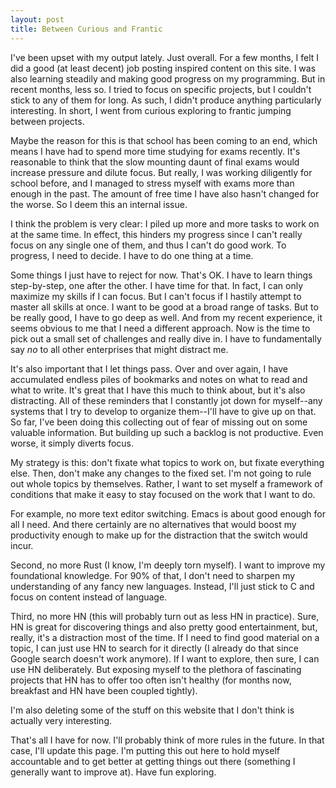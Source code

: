 ```yaml
---
layout: post
title: Between Curious and Frantic
---
```


I've been upset with my output lately. Just overall. For a few months, I felt
I did a good (at least decent) job posting inspired content on this site. I
was also learning steadily and making good progress on my programming.
But in recent months, less so. I tried to focus on specific projects, but I
couldn't stick to any of them for long. As such, I didn't produce anything
particularly interesting. In short, I went from curious exploring to frantic
jumping between projects.

Maybe the reason for this is that school has been coming to an end, which
means I have had to spend more time studying for exams recently. It's
reasonable to think that the slow mounting daunt of final exams would
increase pressure and dilute focus. But really, I was working diligently for
school before, and I managed to stress myself with exams more than enough in
the past. The amount of free time I have also hasn't changed for the worse.
So I deem this an internal issue.

I think the problem is very clear: I piled up more and more tasks to work
on at the same time. In effect, this hinders my progress since I can't
really focus on any single one of them, and thus I can't do good work. To
progress, I need to decide. I have to do one thing at a time.

Some things I just have to reject for now. That's OK. I have to learn things
step-by-step, one after the other. I have time for that. In fact, I can
only maximize my skills if I can focus. But I can't focus if I hastily attempt
to master all skills at once. I want to be good at a broad range of tasks.
But to be really good, I have to go deep as well. And from my recent experience,
it seems obvious to me that I need a different approach. Now is the time to pick
out a small set of challenges and really dive in. I have to fundamentally say
*no* to all other enterprises that might distract me.

It's also important that I let things pass. Over and over again, I have
accumulated endless piles of bookmarks and notes on what to read and what
to write. It's great that I have this much to think about, but it's also
distracting. All of these reminders that I constantly jot down for myself--any
systems that I try to develop to organize them--I'll have to give up
on that. So far, I've been doing this collecting out of fear of missing out
on some valuable information. But building up such a backlog is not productive.
Even worse, it simply diverts focus.

My strategy is this: don't fixate what topics to work on, but fixate everything
else. Then, don't make any changes to the fixed set. I'm not going to rule out
whole topics by themselves. Rather, I want to set myself a framework
of conditions that make it easy to stay focused on the work that I want to do.

For example, no more text editor switching. Emacs is about good enough for all
I need. And there certainly are no alternatives that would boost my productivity
enough to make up for the distraction that the switch would incur.

Second, no more Rust (I know, I'm deeply torn myself). I want to improve my
foundational knowledge. For 90% of that, I don't need to sharpen my understanding
of any fancy new languages. Instead, I'll just stick to C and focus on content
instead of language.

Third, no more HN (this will probably turn out as less HN in practice). Sure,
HN is great for discovering things and also pretty good entertainment, but,
really, it's a distraction most of the time. If I need to find good material on
a topic, I can just use HN to search for it directly (I already do that since Google
search doesn't work anymore). If I want to explore, then sure, I can use HN
deliberately. But exposing myself to the plethora of fascinating projects that
HN has to offer too often isn't healthy (for months now, breakfast and HN have
been coupled tightly).

I'm also deleting some of the stuff on this website that I don't think is actually
very interesting.

That's all I have for now. I'll probably think of more rules in the future. In that
case, I'll update this page. I'm putting this out here to hold myself accountable and
to get better at getting things out there (something I generally want to improve at).
Have fun exploring.
